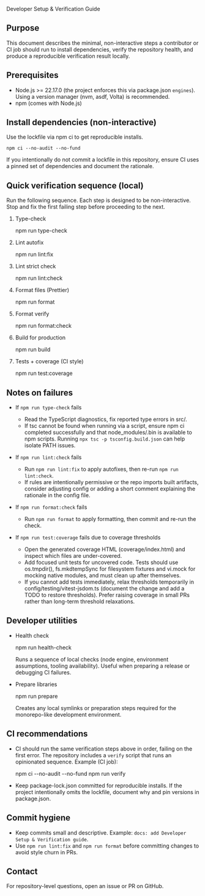 Developer Setup & Verification Guide

Purpose
-------
This document describes the minimal, non-interactive steps a contributor or CI job should run to install dependencies, verify the repository health, and produce a reproducible verification result locally.

Prerequisites
-------------
- Node.js >= 22.17.0 (the project enforces this via package.json `engines`). Using a version manager (nvm, asdf, Volta) is recommended.
- npm (comes with Node.js)

Install dependencies (non-interactive)
-------------------------------------
Use the lockfile via npm ci to get reproducible installs.

    npm ci --no-audit --no-fund

If you intentionally do not commit a lockfile in this repository, ensure CI uses a pinned set of dependencies and document the rationale.

Quick verification sequence (local)
-----------------------------------
Run the following sequence. Each step is designed to be non-interactive. Stop and fix the first failing step before proceeding to the next.

1) Type-check

    npm run type-check

2) Lint autofix

    npm run lint:fix

3) Lint strict check

    npm run lint:check

4) Format files (Prettier)

    npm run format

5) Format verify

    npm run format:check

6) Build for production

    npm run build

7) Tests + coverage (CI style)

    npm run test:coverage

Notes on failures
-----------------
- If `npm run type-check` fails
  - Read the TypeScript diagnostics, fix reported type errors in src/.
  - If tsc cannot be found when running via a script, ensure npm ci completed successfully and that node_modules/.bin is available to npm scripts. Running `npx tsc -p tsconfig.build.json` can help isolate PATH issues.

- If `npm run lint:check` fails
  - Run `npm run lint:fix` to apply autofixes, then re-run `npm run lint:check`.
  - If rules are intentionally permissive or the repo imports built artifacts, consider adjusting config or adding a short comment explaining the rationale in the config file.

- If `npm run format:check` fails
  - Run `npm run format` to apply formatting, then commit and re-run the check.

- If `npm run test:coverage` fails due to coverage thresholds
  - Open the generated coverage HTML (coverage/index.html) and inspect which files are under-covered.
  - Add focused unit tests for uncovered code. Tests should use os.tmpdir(), fs.mkdtempSync for filesystem fixtures and vi.mock for mocking native modules, and must clean up after themselves.
  - If you cannot add tests immediately, relax thresholds temporarily in config/testing/vitest-jsdom.ts (document the change and add a TODO to restore thresholds). Prefer raising coverage in small PRs rather than long-term threshold relaxations.

Developer utilities
-------------------
- Health check

    npm run health-check

  Runs a sequence of local checks (node engine, environment assumptions, tooling availability). Useful when preparing a release or debugging CI failures.

- Prepare libraries

    npm run prepare

  Creates any local symlinks or preparation steps required for the monorepo-like development environment.

CI recommendations
------------------
- CI should run the same verification steps above in order, failing on the first error. The repository includes a `verify` script that runs an opinionated sequence. Example (CI job):

    npm ci --no-audit --no-fund
    npm run verify

- Keep package-lock.json committed for reproducible installs. If the project intentionally omits the lockfile, document why and pin versions in package.json.

Commit hygiene
--------------
- Keep commits small and descriptive. Example: `docs: add Developer Setup & Verification guide`.
- Use `npm run lint:fix` and `npm run format` before committing changes to avoid style churn in PRs.

Contact
-------
For repository-level questions, open an issue or PR on GitHub.